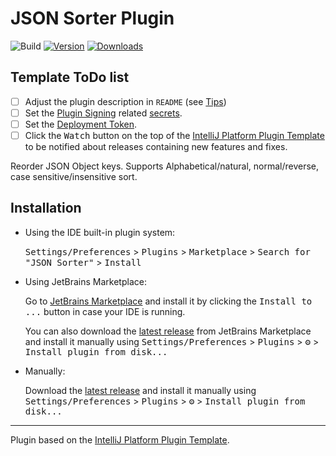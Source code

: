# JSON Sorter Plugin

![Build](https://github.com/ivanovych666/intellij-json-sorter-plugin/workflows/Build/badge.svg)
[![Version](https://img.shields.io/jetbrains/plugin/v/11104-json-sorter.svg)](https://plugins.jetbrains.com/plugin/11104-json-sorter)
[![Downloads](https://img.shields.io/jetbrains/plugin/d/11104-json-sorter.svg)](https://plugins.jetbrains.com/plugin/11104-json-sorter)

## Template ToDo list
- [ ] Adjust the plugin description in `README` (see [Tips][docs:plugin-description])
- [ ] Set the [Plugin Signing](https://plugins.jetbrains.com/docs/intellij/plugin-signing.html?from=IJPluginTemplate) related [secrets](https://github.com/JetBrains/intellij-platform-plugin-template#environment-variables).
- [ ] Set the [Deployment Token](https://plugins.jetbrains.com/docs/marketplace/plugin-upload.html?from=IJPluginTemplate).
- [ ] Click the <kbd>Watch</kbd> button on the top of the [IntelliJ Platform Plugin Template][template] to be notified about releases containing new features and fixes.

<!-- Plugin description -->
Reorder JSON Object keys. Supports Alphabetical/natural, normal/reverse, case sensitive/insensitive sort.
<!-- Plugin description end -->

## Installation

- Using the IDE built-in plugin system:
  
  <kbd>Settings/Preferences</kbd> > <kbd>Plugins</kbd> > <kbd>Marketplace</kbd> > <kbd>Search for "JSON Sorter"</kbd> >
  <kbd>Install</kbd>
  
- Using JetBrains Marketplace:

  Go to [JetBrains Marketplace](https://plugins.jetbrains.com/plugin/11104-json-sorter) and install it by clicking the <kbd>Install to ...</kbd> button in case your IDE is running.

  You can also download the [latest release](https://plugins.jetbrains.com/plugin/11104-json-sorter/versions) from JetBrains Marketplace and install it manually using
  <kbd>Settings/Preferences</kbd> > <kbd>Plugins</kbd> > <kbd>⚙️</kbd> > <kbd>Install plugin from disk...</kbd>

- Manually:

  Download the [latest release](https://github.com/ivanovych666/intellij-json-sorter-plugin/releases/latest) and install it manually using
  <kbd>Settings/Preferences</kbd> > <kbd>Plugins</kbd> > <kbd>⚙️</kbd> > <kbd>Install plugin from disk...</kbd>


---
Plugin based on the [IntelliJ Platform Plugin Template][template].

[template]: https://github.com/JetBrains/intellij-platform-plugin-template
[docs:plugin-description]: https://plugins.jetbrains.com/docs/intellij/plugin-user-experience.html#plugin-description-and-presentation
